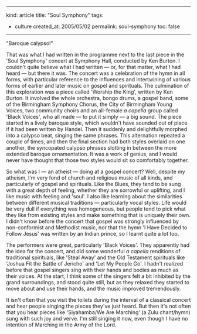 -----
kind: article
title: "Soul Symphony"
tags:
- culture
created_at: 2005/05/02
permalink: soul-symphony
toc: false
-----

<p>"Baroque calypso!"</p>

<p>That was what I had written in the programme next to the last piece in the 'Soul Symphony' concert at Symphony Hall, conducted by Ken Burton. I couldn't quite believe what I had written &mdash; or, for that matter, what I had heard &mdash; but there it was. The concert was a celebration of the hymn in all forms, with particular reference to the influences and intertwining of various forms of earlier and later music on gospel and spirituals. The culmination of this exploration was a piece called 'Worship the King', written by Ken Burton. It involved the whole orchestra, bongo drums, a gospel band, some of the Birmingham Symphony Chorus, the City of Birmingham Young Voices, two community choirs and an all-female <em>a capella</em> group called 'Black Voices', who all made &mdash; to put it simply &mdash; a big sound. The piece started in a lively baroque style, which wouldn't have sounded out of place if it had been written by Handel. Then it suddenly and delightfully morphed into a calypso beat, singing the same phrases. This alternation repeated a couple of times, and then the final section had both styles overlaid on one another, the syncopated calypso phrases slotting in between the more extended baroque ornamentation. It was a work of genius, and I would never have thought that those two styles would sit so comfortably together.</p>


<p>So what was I &mdash; an atheist &mdash; doing at a gospel concert? Well, despite my atheism, I'm very fond of church and religious music of all kinds, and particularly of gospel and spirituals. Like the Blues, they tend to be sung with a great depth of feeling, whether they are sorrowful or uplifting, and I like music with feeling and 'soul'. I also like learning about the similarities between different musical traditions &mdash; particularly vocal styles. Life would be very dull if everything was homogeneous, but people tend to pick what they like from existing styles and make something that is uniquely their own. I didn't know before the concert that gospel was strongly influenced by non-conformist and Methodist music, nor that the hymn 'I Have Decided to Follow Jesus' was written by an Indian prince, so I learnt quite a lot too.</p>

<p>The performers were great, particularly 'Black Voices'. They apparently had the idea for the concert, and did some wonderful <em>a capella</em> renditions of traditional spirituals, like 'Steal Away' and the Old Testament spirituals like 'Joshua Fit the Battle of Jericho' and 'Let My People Go'. I hadn't realized before that gospel singers sing with their hands and bodies as much as their voices. At the start, I think some of the singers felt a bit inhibited by the grand surroundings, and stood quite still, but as they relaxed they started to move about and use their hands, and the music improved tremendously.</p>

<p>It isn't often that you visit the toilets during the interval of a classical concert and hear people singing the pieces they've just heard. But then it's not often that you hear pieces like 'Siyahamba/We Are Marching' (a Zulu chant/hymn) sung with such joy and verve. I'm still singing it now, even though I have no intention of Marching in the Army of the Lord.</p>

